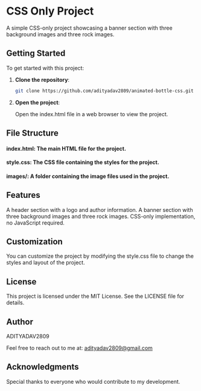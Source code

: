 # CSS Only Project

A simple CSS-only project showcasing a banner section with three background images and three rock images.

## Getting Started

To get started with this project:

1. **Clone the repository**:

   ```bash
   git clone https://github.com/adityadav2809/animated-bottle-css.git
2. **Open the project**:

   Open the index.html file in a web browser to view the project.

## File Structure
#### index.html: The main HTML file for the project.
#### style.css: The CSS file containing the styles for the project.
#### images/: A folder containing the image files used in the project.
## Features
A header section with a logo and author information.
A banner section with three background images and three rock images.
CSS-only implementation, no JavaScript required.
## Customization
You can customize the project by modifying the style.css file to change the styles and layout of the project.

## License
This project is licensed under the MIT License. See the LICENSE file for details.

## Author
ADITYADAV2809

Feel free to reach out to me at: adityadav2809@gmail.com

## Acknowledgments
Special thanks to everyone who would contribute to my development.
